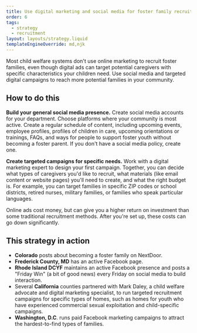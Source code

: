 ```yaml
---
title: Use digital marketing and social media for foster family recruitment
order: 6
tags:
  - strategy
  - recruitment
layout: layouts/strategy.liquid
templateEngineOverride: md,njk
---
```


Most child welfare systems don't use online marketing to recruit foster families, even though digital ads can target potential caregivers with specific characteristics your children need. Use social media and targeted digital campaigns to reach more potential families in your community.

## How to do this

**Build your general social media presence.** Create social media accounts for your department. Choose platforms where your community is most active. Create a regular schedule of content, including upcoming events, employee profiles, profiles of children in care, upcoming orientations or trainings, FAQs, and ways for people to support foster youth without becoming a foster parent. If you don't have a social media policy, create one.

**Create targeted campaigns for specific needs.** Work with a digital marketing expert to design your first campaign. Together, you can decide what types of caregivers you'd like to recruit, what materials (like email content or website pages) you'll need to create, and what the right budget is. For example, you can target families in specific ZIP codes or school districts, retired nurses, military families, or families who speak particular languages.

Online ads cost money, but can give you a higher return on investment than some traditional recruitment methods. After you're set up, these costs can go down significantly.

## This strategy in action

* **Colorado** posts about becoming a foster family on NextDoor.   
* **Frederick County, MD** has an active Facebook page.   
* **Rhode Island DCYF** maintains an active Facebook presence and posts a "Friday Win" (a bit of good news) every Friday on social media to build interaction.  
* Several **California** counties partnered with Mark Daley, a child welfare advocate and digital marketing specialist, to run targeted recruitment campaigns for specific types of homes, such as homes for youth who have experienced commercial sexual exploitation and child-specific campaigns.  
* **Washington, D.C**. runs paid Facebook marketing campaigns to attract the hardest-to-find types of families.